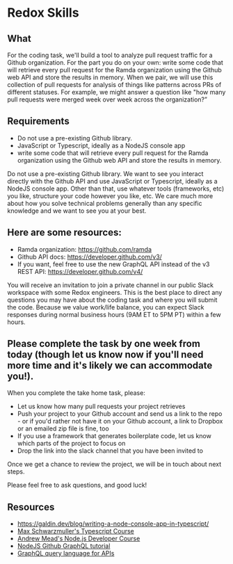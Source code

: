 # Redox Skills

## What

For the coding task, we'll build a tool to analyze pull request traffic for a Github organization.
For the part you do on your own: write some code that will retrieve every pull request for the Ramda organization using the Github web API and store the results in memory. When we pair, we will use this collection of pull requests for analysis of things like patterns across PRs of different statuses. For example, we might answer a question like "how many pull requests were merged week over week across the organization?”

## Requirements

- Do not use a pre-existing Github library.
- JavaScript or Typescript, ideally as a NodeJS console app
- write some code that will retrieve every pull request for the Ramda organization using the Github web API and store the results in memory.

Do not use a pre-existing Github library. We want to see you interact directly with the Github API and use JavaScript or Typescript, ideally as a NodeJS console app. Other than that, use whatever tools (frameworks, etc) you like, structure your code however you like, etc. We care much more about how you solve technical problems generally than any specific knowledge and we want to see you at your best.

## Here are some resources:

- Ramda organization: https://github.com/ramda
- Github API docs: https://developer.github.com/v3/
- If you want, feel free to use the new GraphQL API instead of the v3 REST API: https://developer.github.com/v4/

You will receive an invitation to join a private channel in our public Slack workspace with some Redox engineers. This is the best place to direct any questions you may have about the coding task and where you will submit the code. Because we value work/life balance, you can expect Slack responses during normal business hours (9AM ET to 5PM PT) within a few hours.

## Please complete the task by one week from today (though let us know now if you'll need more time and it's likely we can accommodate you!).

When you complete the take home task, please:

- Let us know how many pull requests your project retrieves
- Push your project to your Github account and send us a link to the repo - or if you'd rather not have it on your Github account, a link to Dropbox or an emailed zip file is fine, too
- If you use a framework that generates boilerplate code, let us know which parts of the project to focus on
- Drop the link into the slack channel that you have been invited to

Once we get a chance to review the project, we will be in touch about next steps.

Please feel free to ask questions, and good luck!

## Resources

- https://galdin.dev/blog/writing-a-node-console-app-in-typescript/
- [Max Schwarzmuller's Typescript Course](https://www.udemy.com/course/the-complete-nodejs-developer-course-2/)
- [Andrew Mead's Node.js Developer Course](https://www.udemy.com/course/the-complete-nodejs-developer-course-2/)
- [NodeJS Github GraphQL tutorial](https://www.scaledrone.com/blog/graphql-tutorial-using-github-graphql-api-with-nodejs/)
- [GraphQL query language for APIs](https://graphql.org/)
